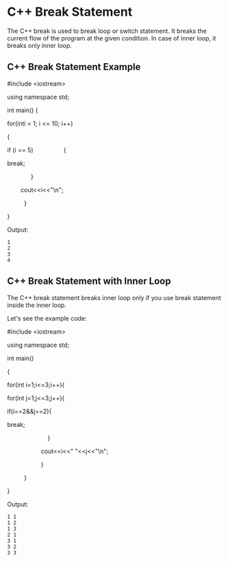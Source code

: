 # C++ Break Statement

The C++ break is used to break loop or switch statement. It breaks the current flow of the program at the given condition. In case of inner loop, it breaks only inner loop.

## C++ Break Statement Example

\#include &lt;iostream&gt;

using  namespace std;  

int main\(\) {  

for\(inti = 1; i &lt;= 10; i++\)    

{    

if \(i == 5\)                  {    

break;    

              }    

        cout&lt;&lt;i&lt;&lt;"\n";    

          }    

}  

Output:

```
1
2
3
4
```

## C++ Break Statement with Inner Loop

The C++ break statement breaks inner loop only if you use break statement inside the inner loop.

Let's see the example code:

\#include &lt;iostream&gt;

using  namespace std;  

int main\(\)  

{  

for\(int i=1;i&lt;=3;i++\){        

for\(int j=1;j&lt;=3;j++\){        

if\(i==2&&j==2\){        

break;        

                        }        

                    cout&lt;&lt;i&lt;&lt;" "&lt;&lt;j&lt;&lt;"\n";             

                    }        

          }    

}  

Output:

```
1 1
1 2
1 3
2 1
3 1
3 2
3 3

```



